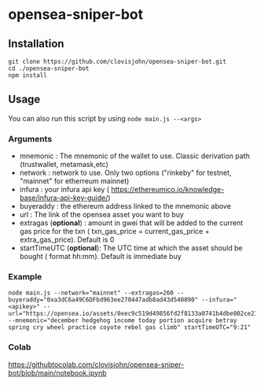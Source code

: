 # opensea-sniper-bot

## Installation
```
git clone https://github.com/clovisjohn/opensea-sniper-bot.git
cd ./opensea-sniper-bot
npm install
```
## Usage
You can also run this script by using `node main.js --<args>`

### Arguments
- mnemonic : The mnemonic of the wallet to use. Classic derivation path (trustwallet, metamask,etc)
- network : network to use. Only two options ("rinkeby" for testnet, "mainnet" for etherreum mainnet)
- infura : your infura api key ( https://ethereumico.io/knowledge-base/infura-api-key-guide/)
- buyeraddy : the ethereum address linked to the mnemonic above
- url : The link of the opensea asset you want to buy
- extragas (**optional**) : amount in gwei that will be added to the current gas price for the txn ( txn_gas_price = current_gas_price + extra_gas_price). Default is 0
- startTimeUTC (**optional**): The UTC time at which the asset should be bought ( format hh:mm). Default is immediate buy

### Example
```
node main.js --network="mainnet" --extragas=260 --buyeraddy="0xa3dC6a49C6DFbd963ee270447adb8ad43d540890" --infura="<apikey>" --url="https://opensea.io/assets/0xec9c519d49856fd2f8133a0741b4dbe002ce211b/2197" --mnemonic="december hedgehog income today portion acquire betray spring cry wheel practice coyote rebel gas climb" startTimeUTC="9:21"
```

### Colab
https://githubtocolab.com/clovisjohn/opensea-sniper-bot/blob/main/notebook.ipynb



